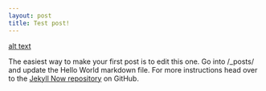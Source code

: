 ```yaml
---
layout: post
title: Test post!
---
```


[alt text](http://static1.squarespace.com/static/533b614be4b0a8f3aa900936/t/559ec898e4b04b8ff8df5785/1495132764691/?format=1500w)

The easiest way to make your first post is to edit this one. Go into /_posts/ and update the Hello World markdown file. For more instructions head over to the [Jekyll Now repository](https://github.com/barryclark/jekyll-now) on GitHub.
